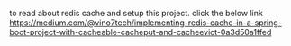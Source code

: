 to read about redis cache and setup this project. click the below link
<br>
https://medium.com/@vino7tech/implementing-redis-cache-in-a-spring-boot-project-with-cacheable-cacheput-and-cacheevict-0a3d50a1ffed

